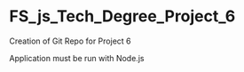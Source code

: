 # FS_js_Tech_Degree_Project_6
Creation of Git Repo for Project 6

Application must be run with Node.js
